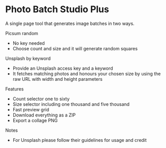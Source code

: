 # Photo Batch Studio Plus

A single page tool that generates image batches in two ways.

Picsum random
- No key needed
- Choose count and size and it will generate random squares

Unsplash by keyword
- Provide an Unsplash access key and a keyword
- It fetches matching photos and honours your chosen size by using the raw URL with width and height parameters

Features
- Count selector one to sixty
- Size selector including one thousand and five thousand
- Fast preview grid
- Download everything as a ZIP
- Export a collage PNG

Notes
- For Unsplash please follow their guidelines for usage and credit
